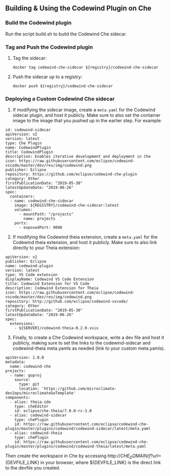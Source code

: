 ## Building & Using the Codewind Plugin on Che

### Build the Codewind plugin

Run the script build.sh to build the Codewind Che sidecar.

### Tag and Push the Codewind plugin

1. Tag the sidecar:
   ```
   docker tag codewind-che-sidecar ${registry}/codewind-che-sidecar
   ```

2. Push the sidecar up to a registry:
   ```
   docker push ${registry}/codewind-che-sidecar
   ```

### Deploying a Custom Codewind Che sidecar

1. If modifying the sidecar image, create a `meta.yaml` for the Codewind sidecar plugin, and host it publicly. Make sure to also set the container image to the image that you pushed up in the earlier step. For example:

```
id: codewind-sidecar
apiVersion: v2
version: latest
type: Che Plugin
name: CodewindPlugin
title: CodewindPlugin
description: Enables iterative development and deployment in Che
icon: https://raw.githubusercontent.com/eclipse/codewind-vscode/master/dev/res/img/codewind.png
publisher: Eclipse
repository: https://github.com/eclipse/codewind-che-plugin
category: Other
firstPublicationDate: "2019-05-30"
latestUpdateDate: "2019-06-26"
spec:
  containers:
  - name: codewind-che-sidecar
    image: ${REGISTRY}/codewind-che-sidecar:latest
    volumes:
      - mountPath: "/projects"
        name: projects
    ports:
      - exposedPort: 9090
```

2. If modifying the Codewind theia extension, create a `meta.yaml` for the Codewind theia extension, and host it publicly. Make sure to also link directly to your Theia extension:
```
apiVersion: v2
publisher: Eclipse
name: codewind-plugin
version: latest
type: VS Code extension
displayName: Codewind VS Code Extension
title: Codewind Extension for VS Code
description: Codewind Extension for Theia
icon: https://raw.githubusercontent.com/eclipse/codewind-vscode/master/dev/res/img/codewind.png
repository: http://github.com/eclipse/codewind-vscode/
category: Other
firstPublicationDate: "2019-05-30"
latestUpdateDate: "2019-06-26"
spec:
  extensions:
    - ${SERVER}/codewind-theia-0.2.0.vsix
```

3. Finally, to create a Che Codewind workspace, write a dev file and host it publicly, making sure to set the links to the codewind-sidecar and codewind-theia meta.yamls as needed (link to your custom meta.yamls).

```
apiVersion: 1.0.0
metadata:
  name: codewind-che
projects:
  - name: goproj
    source:
      type: git
      location: 'https://github.com/microclimate-dev2ops/microclimateGoTemplate'
components:
  - alias: theia-ide
    type: cheEditor
    id: eclipse/che-theia/7.0.0-rc-3.0
  - alias: codewind-sidecar
    type: chePlugin
    id: https://raw.githubusercontent.com/eclipse/codewind-che-plugin/master/plugins/codewind/codewind-sidecar/latest/meta.yaml
  - alias: codewind-theia
    type: chePlugin
    id: https://raw.githubusercontent.com/eclipse/codewind-che-plugin/master/plugins/codewind/codewind-theia/latest/meta.yaml
```
  
  Then create the workspace in Che by accessing http://$CHE_DOMAIN/f?url=${DEVFILE_LINK} in your browser, where ${DEVFILE_LINK} is the direct link to the devfile you created.